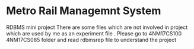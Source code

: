 # Metro Rail Managemnt System
 RDBMS mini project
There are some files which are not involved in project which are used by me as an experiment file .
Please go to 4NM17CS100 4NM17CS085 folder and read rdbmsrep file to understand the project
